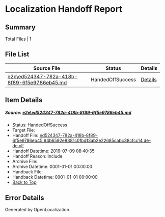 # <a name='report-top'></a> Localization Handoff Report

## Summary
 Total Files | 1

## File List
 Source File | Status | Details 
 ----------- | ------ | ------- 
 [e2e\ed524347-782a-418b-8f89-6f5e9786eb45.md](https://github.com/OpenLocalizationTestOrg/oltest/blob/e57e7b2ea512a1e2bab066764994a1d6ed50e61c/e2e/ed524347-782a-418b-8f89-6f5e9786eb45.md) | HandedOffSuccess | [Details](#5ef0fbe37dc2f91cf08586a050d0f2bb1905c6178)

## Item Details
##### <a name='5ef0fbe37dc2f91cf08586a050d0f2bb1905c6178'></a> Source: [e2e\ed524347-782a-418b-8f89-6f5e9786eb45.md](https://github.com/OpenLocalizationTestOrg/oltest/blob/e57e7b2ea512a1e2bab066764994a1d6ed50e61c/e2e/ed524347-782a-418b-8f89-6f5e9786eb45.md)
* Status: HandedOffSuccess
* Target File: 
* Handoff File: [ed524347-782a-418b-8f89-6f5e9786eb45.94b6592e8381c0fbd13ab2e22685cabc38cfcc14.de-de.xlf](https://github.com/OpenLocalizationTestOrg/olhandoff-e2e/blob/f21cd99401f99f23c7e1143ec3ac63e92fb5fb2f/ol-handoff/OpenLocalizationTestOrg/oltest-dede-fly/ci/ht/ed524347-782a-418b-8f89-6f5e9786eb45.94b6592e8381c0fbd13ab2e22685cabc38cfcc14.de-de.xlf)
* Handoff Datetime: 2016-07-09 08:40:35
* Handoff Reason: Include
* Archive File: 
* Archive Datetime: 0001-01-01 00:00:00
* Handback File: 
* Handback Datetime: 0001-01-01 00:00:00
* [Back to Top](#report-top)


## Error Details

Generated by OpenLocalization.
